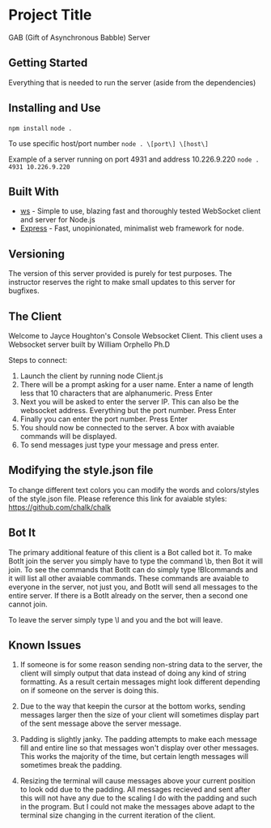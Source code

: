 # Project Title

GAB (Gift of Asynchronous Babble) Server

## Getting Started

Everything that is needed to run the server (aside from the dependencies)

## Installing and Use

`npm install`
`node .`

To use specific host/port number 
`node . \[port\] \[host\]`

Example of a server running on port 4931 and address 10.226.9.220
`node . 4931 10.226.9.220`

## Built With

* [ws](https://github.com/websockets/ws) - Simple to use, blazing fast and thoroughly tested WebSocket client and server for Node.js
* [Express](https://github.com/expressjs/express) - Fast, unopinionated, minimalist web framework for node.

## Versioning

The version of this server provided is purely for test purposes. The instructor reserves the right to make small updates to this server for bugfixes. 

## The Client

Welcome to Jayce Houghton's Console Websocket Client.
This client uses a Websocket server built by William Orphello Ph.D

Steps to connect:
1. Launch the client by running node Client.js
2. There will be a prompt asking for a user name. Enter a name of length less that 10 characters that are alphanumeric. Press Enter
3. Next you will be asked to enter the server IP. This can also be the websocket address. Everything but the port number. Press Enter
4. Finally you can enter the port number. Press Enter
5. You should now be connected to the server. A box with avaiable commands will be displayed.
6. To send messages just type your message and press enter.

## Modifying the style.json file

To change different text colors you can modify the words and colors/styles of the style.json file.
Please reference this link for avaiable styles: https://github.com/chalk/chalk


## Bot It

The primary additional feature of this client is a Bot called bot it.
To make BotIt join the server you simply have to type the command \b, then Bot it will join.
To see the commands that BotIt can do simply type !BIcommands and it will list all other avaiable commands.
These commands are avaiable to everyone in the server, not just you, and BotIt will send all messages to the entire server.
If there is a BotIt already on the server, then a second one cannot join.

To leave the server simply type \l and you and the bot will leave.

## Known Issues

1. If someone is for some reason sending non-string data to the server, the client will simply output that data
instead of doing any kind of string formatting. As a result certain messages might look different depending on if
someone on the server is doing this.

2. Due to the way that keepin the cursor at the bottom works, sending messages larger then the size of your client will
sometimes display part of the sent message above the server message.

3. Padding is slightly janky. The padding attempts to make each message fill and entire line so that messages won't display
over other messages. This works the majority of the time, but certain length messages will sometimes break the padding.

4. Resizing the terminal will cause messages above your current position to look odd due to the padding. All messages recieved
and sent after this will not have any due to the scaling I do with the padding and such in the program. But I could not make the 
messages above adapt to the terminal size changing in the current iteration of the client.
